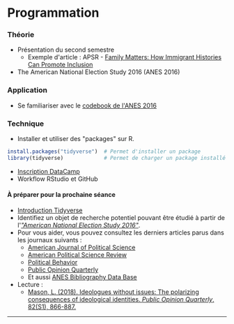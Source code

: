 # Programmation

### Théorie
- Présentation du second semestre
    - Exemple d'article : APSR - [Family Matters: How Immigrant Histories Can Promote Inclusion](https://www.cambridge.org/core/services/aop-cambridge-core/content/view/871DB7A02565D65FB0584FE89D7EF35D/S0003055420001057a.pdf/family-matters-how-immigrant-histories-can-promote-inclusion.pdf)
- The American National Election Study 2016 (ANES 2016)

### Application
- Se familiariser avec le [codebook de l'ANES 2016](https://electionstudies.org/wp-content/uploads/2018/12/anes_timeseries_2016_userguidecodebook.pdf)

### Technique
- Installer et utiliser des "packages" sur R.

``` r
install.packages("tidyverse")  # Permet d'installer un package
library(tidyverse)             # Permet de charger un package installé
```

- [Inscription DataCamp](https://campus.datacamp.com)
- Workflow RStudio et GitHub

#### À préparer pour la prochaine séance
- [Introduction Tidyverse](https://campus.datacamp.com/courses/introduction-to-the-tidyverse)
- Identifiez un objet de recherche potentiel pouvant être étudié à partir de l'[*"American National Election Study 2016"*](https://electionstudies.org/wp-content/uploads/2018/12/anes_timeseries_2016_userguidecodebook.pdf).
- Pour vous aider, vous pouvez consultez les derniers articles parus dans les journaux suivants :
    - [American Journal of Political Science](https://ajps.org/)
    - [American Political Science Review](https://www.cambridge.org/core/journals/american-political-science-review)
    - [Political Behavior](https://www.springer.com/journal/11109)
    - [Public Opinion Quarterly](https://academic.oup.com/poq)
    - Et aussi [ANES Bibliography Data Base](https://electionstudies.org/papers-documents/anes-bibliography/)
- Lecture :
    - [Mason, L. (2018). Ideologues without issues: The polarizing consequences of ideological identities. *Public Opinion Quarterly*, 82(S1), 866-887.](https://academic.oup.com/poq/article/82/S1/866/4951269?login=true)

---

